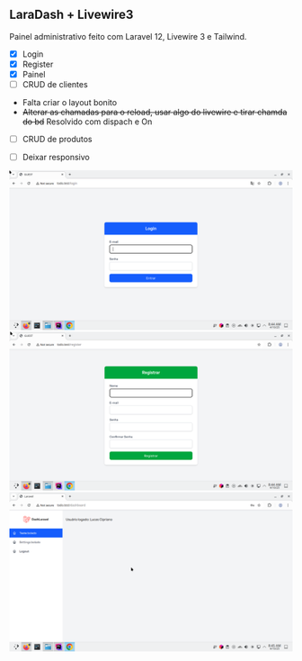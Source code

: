 
## LaraDash + Livewire3

Painel administrativo feito com Laravel 12, Livewire 3 e Tailwind.

- [x]  Login
- [x] Register
- [x]  Painel
- [ ]  CRUD de clientes
  - Falta criar o layout bonito  
  - ~~Alterar as chamadas para o reload, usar algo do livewire e tirar chamda do bd~~ Resolvido com dispach e On
- [ ]  CRUD de produtos
- [ ]  Deixar responsivo


![login.png](images/login.png)
![register.png](images/register.png)
![painel.png](images/painel.png)
